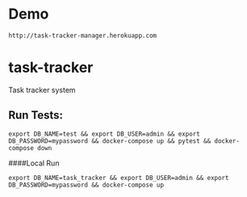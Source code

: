 # Demo
```http request
http://task-tracker-manager.herokuapp.com
```
# task-tracker
Task tracker system

## Run Tests:

`export DB_NAME=test && export DB_USER=admin && export DB_PASSWORD=mypassword && docker-compose up && pytest && docker-compose down`

####Local Run

`export DB_NAME=task_tracker && export DB_USER=admin && export DB_PASSWORD=mypassword && docker-compose up`

